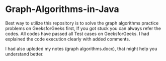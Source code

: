 # Graph-Algorithms-in-Java
Best way to utilize this repository is to solve the graph algorithms practice problems on GeeksforGeeks first, If you got stuck you can always refer the codes. All codes have passed all Test cases on GeeksforGeeks. I had explained the code execution clearly with added comments.

I had also uploded my notes (graph algorithms.docx), that might help you understand better.
